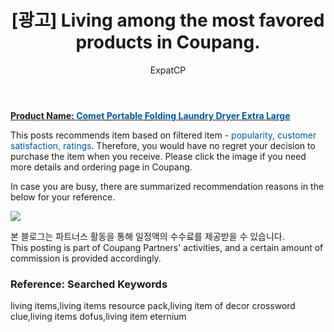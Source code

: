 ﻿---
layout: post
title: " [광고] Living among the most favored products in Coupang."
author: ExpatCP
categories: [ Living ]
tags: [living items,living items resource pack,living item of decor crossword clue,living items dofus,living item eternium]
image: https://thumbnail6.coupangcdn.com/thumbnails/remote/492x492ex/image/retail/images/100727588212479-5674a7fe-e93a-46f9-b335-c33e08ed80c6.jpg 
---

<a href="https://link.coupang.com/a/lNv1e"><b>Product Name: <font color='#01579B'>Comet Portable Folding Laundry Dryer Extra Large</font></b></a>

This posts recommends item based on filtered item - <font color='#01579B'>popularity, customer satisfaction, ratings</font>.
Therefore, you would have no regret your decision to purchase the item when you receive.
Please click the image if you need more details and ordering page in Coupang. 

In case you are busy, there are summarized recommendation reasons in the below for your reference. 

<a href="https://link.coupang.com/a/lNv1e"><img src="https://thumbnail6.coupangcdn.com/thumbnails/remote/q89/image/retail/images/580956740161250-2fde98ea-5fc1-4ef8-8f67-c3ca8e4cc1e9.jpg"></a> 

본 블로그는 파트너스 활동을 통해 일정액의 수수료를 제공받을 수 있습니다.<br>
This posting is part of Coupang Partners' activities, and a certain amount of commission is provided accordingly.

### Reference: Searched Keywords  
living items,living items resource pack,living item of decor crossword clue,living items dofus,living item eternium
